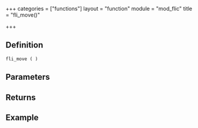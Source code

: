 +++
categories = ["functions"]
layout = "function"
module = "mod_flic"
title = "fli_move()"

+++

## Definition

    fli_move ( )

## Parameters

## Returns

## Example
